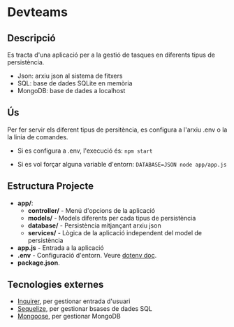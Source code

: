 
# Devteams

## Descripció
Es tracta d'una aplicació per a la gestió de tasques en diferents tipus de persistència.
- Json: arxiu json al sistema de fitxers
- SQL: base de dades SQLite en memòria
- MongoDB: base de dades a localhost

## Ús
Per fer servir els diferent tipus de persitència, es configura a l'arxiu .env o la la linia de comandes.

- Si es configura a .env, l'execució és:
`npm start`

- Si es vol forçar alguna variable d'entorn:
`DATABASE=JSON node app/app.js`


## Estructura Projecte

- <b>app/</b>:
    - <b>controller/</b> - Menú d'opcions de la aplicació
    - <b>models/</b> - Models diferents per cada tipus de persistència
    - <b>database/</b> - Persistència mitjançant arxiu json
    - <b>services/</b> - Lògica de la aplicació independent del model de persistència
- <b>app.js</b> - Entrada a la aplicació
- <b>.env</b> - Configuració d'entorn. Veure [dotenv doc](https://www.npmjs.com/package/dotenv).
- <b>package.json</b>.

## Tecnologies externes
- [Inquirer](https://github.com/SBoudrias/Inquirer.js), per gestionar entrada d'usuari
- [Sequelize](https://sequelize.org/), per gestionar bsases de dades SQL
- [Mongoose](https://mongoosejs.com/), per gestionar MongoDB
